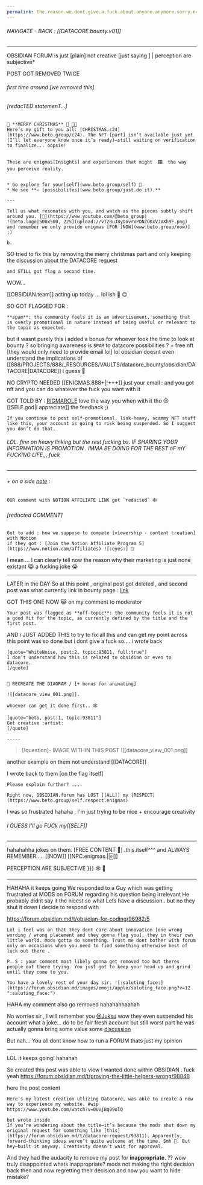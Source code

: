 ```yaml
---
permalink: the.reason.we.dont.give.a.fuck.about.anyone.anymore.sorry.not.sorry
---
```


###### NAVIGATE - BACK : [[DATACORE.bounty.v01]]
-----
OBSIDIAN FORUM is just [plain] not creative [just saying ] | perception are subjective*

 
POST GOT REMOVED TWICE 
###### first time around [we removed this]
###### [redacTED statemenT...]
```
🎄 **MERRY CHRISTMAS** 🎁 🐦‍🔥
Here’s my gift to you all: [CHRISTMAS.c24](https://www.beto.group/c24). The NFT [part] isn’t available just yet (I’ll let everyone know once it’s ready)—still waiting on verification to finalize... oopsie!


These are enigmas[Insights] and experiences that might  🎛️  the way you perceive reality.


* Go explore for your[self](www.beto.group/self) 🤭
* We see **♾️ [possibilites](www.beto.group/just.do.it).** 

---

Tell us what resonates with you, and watch as the pieces subtly shift around you. [👀](https://www.youtube.com/@beto_group)
![beto.logo|500x500, 22%](upload://vT2BuJ8yDovrVPDNZOKxVJVXh9F.png)
and remember we only provide enigmas [FOR [NOW](www.beto.group/now)] ;)

b.
```

SO tried to fix this by removing the merry christmas part and only keeping the discussion about the DATACORE request

	and STILL got flag a second time.

WOW...

[[OBSIDIAN.team]] acting up today ... lol ish 🫥 🙃

SO GOT FLAGGED FOR :

```
**spam**: the community feels it is an advertisement, something that is overly promotional in nature instead of being useful or relevant to the topic as expected.
```

but it wasnt purely this i added a bonus for whoever took the time to look at bounty
? so bringing awareness is `SPAM` to datacore possibilities ? + free nft [they would only need to provide email lol] 
	lol obsidian doesnt even understand the implications of [[888/PROJECTS/888/_RESOURCES/VAULTS/datacore_bounty/obsidian/DATACORE|DATACORE]] 
		i guess 🤔

NO CRYPTO NEEDED [[ENIGMAS.888+|!+++]] 
	just your email : and you got nft and you can do whatever the fuck you want with it

GOT TOLD BY : [RIGMAROLE](https://forum.obsidian.md/u/rigmarole/summary) love the way you when with it tho 😉 [[SELF.god|i appreciate]] the feedback ;)
```
If you continue to post self-promotional, link-heavy, scammy NFT stuff like this, your account is going to risk being suspended. So I suggest you don’t do that.
```

###### LOL. fine on heavy linking but the rest fucking bs.  IF SHARING YOUR INFORMATION IS PROMOTION . IMMA BE DOING FOR THE REST oF mY FUCKING LIFE,,, fuck

-----

###### + on a side [note](https://forum.obsidian.md/t/affiliate-links-referral-program/23321/3) :

```
OUR comment with NOTION AFFILIATE LINK got `redacted` 🕸️
```

###### [redacted COMMENT]
```
Got to add : how we suppose to compete [viewership - content creation] with Notion  
if they got : [Join the Notion Affiliate Program 5](https://www.notion.com/affiliates) ![:eyes:] 👀
```

I mean ... I can clearly tell now the reason why their marketing is just none existant 
		😹 a fucking joke 😭

-----

LATER in the DAY
So at this point , original post got deleted , and second post was what currently link in bounty page : [link](https://forum.obsidian.md/t/datacore-request/93811)


GOT THIS ONE NOW 😹 
	on my comment to moderator

```
Your post was flagged as **off-topic**: the community feels it is not a good fit for the topic, as currently defined by the title and the first post.
```

AND i JUST ADDED THIS
	to try to fix all this and can get my point across
		this point was so done but i dont give a fuck so.... i wrote back
```
[quote="WhiteNoise, post:2, topic:93811, full:true"]
I don’t understand how this is related to obsidian or even to datacore.
[/quote]


🧝 RECREATE THE DIAGRAM / [+ bonus for animating] 

![[datacore_view_001.png]]. 

whoever can get it done first.. 🕸️

[quote="beto, post:1, topic:93811"]
Get creative :artist:
[/quote]

-----

```
>[!question]- IMAGE WITHIN THIS POST
>![[datacore_view_001.png]]

another example on them not understand [[DATACORE]]


I wrote back to them [on the flag itself]
```FLAG this report and said
Please explain further? ....

Right now, OBSIDIAN.forum has LOST [[ALL]] my [RESPECT](https://www.beto.group/self.respect.enigmas)
```



I was so frustrated hahaha , I'm just trying to be nice + encourage creativity

###### I GUESS I'll go FUCk my[[SELF]]
-----


hahahahha jokes on them. [FREE CONTENT 🎅] .this.itself^^^
and ALWAYS REMEMBER..... [[NOW]] [[NPC.enigmas.|🃟]]

PERCEPTION ARE SUBJECTIVE }}} 🕸️ 🫡 



-------

HAHAHA it keeps going
	We responded to a Guy which was getting frustrated at MODS on FORUM 
		regarding his question being irrelevant 
			He probably didnt say it the nicest so what 
				Lets have a discussion..
					but no they shut it down
						I decide to respond with 

https://forum.obsidian.md/t/obsidian-for-coding/96982/5
	

```
Lol i feel was on that they dont care about innovation [one wrong wording / wrong placement and they gonna flag you], they in their own little world. Mods gotta do something. Trust me dont bother with forum only on occasions when you need to find something otherwise best of luck out there .

P. S : your comment most likely gonna get removed too but theres people out there trying. You just got to keep your head up and grind until they come to you.

You have a lovely rest of your day sir. ![:saluting_face:](https://forum.obsidian.md/images/emoji/apple/saluting_face.png?v=12 ":saluting_face:")
```


HAHA my comment also go removed hahahahhaahah


No worries sir , I will remember you [@Juksu](https://forum.obsidian.md/u/juksu/summary)
	wow they even suspended his account 
		what a joke...
			do to be fair fresh account
				but still
					worst part he was actually gonna bring some value 
						some [discussion](https://forum.obsidian.md/t/any-way-to-highlight-text-in-html-tags/97429/7) 

But nah...
	You all dont know how to run a FORUM 
		thats just my opinion


							
-----

LOL it keeps going!
	hahahah

So created this post was able to view I wanted done within OBSIDIAN . fuck yeah
https://forum.obsidian.md/t/proving-the-little-helpers-wrong/98848

here the post content
```
Here's my latest creation utlizing Datacore, was able to create a new way to experience my website. #wip
https://www.youtube.com/watch?v=0UvjBq09olQ

but wrote inside
If you’re wondering about the title—it’s because the mods shut down my original request for something like [this](https://forum.obsidian.md/t/datacore-request/93811). Apparently, forward-thinking ideas weren’t quite welcome at the time. Smh 🤦. But hey—built it anyway. Creativity doesn’t wait for approval.
```


And they had the audacity to remove my post for **inappropriate**. ?? wow truly disappointed
	whats inappropriate? mods not making the right decision back then and now regretting their decision and now you want to hide mistake?

